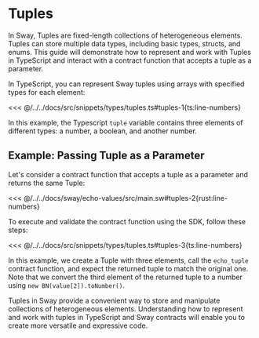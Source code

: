 # Tuples

In Sway, Tuples are fixed-length collections of heterogeneous elements. Tuples can store multiple data types, including basic types, structs, and enums. This guide will demonstrate how to represent and work with Tuples in TypeScript and interact with a contract function that accepts a tuple as a parameter.

In TypeScript, you can represent Sway tuples using arrays with specified types for each element:

<<< @/../../docs/src/snippets/types/tuples.ts#tuples-1{ts:line-numbers}

In this example, the Typescript `tuple` variable contains three elements of different types: a number, a boolean, and another number.

## Example: Passing Tuple as a Parameter

Let's consider a contract function that accepts a tuple as a parameter and returns the same Tuple:

<<< @/../../docs/sway/echo-values/src/main.sw#tuples-2{rust:line-numbers}

To execute and validate the contract function using the SDK, follow these steps:

<<< @/../../docs/src/snippets/types/tuples.ts#tuples-3{ts:line-numbers}

In this example, we create a Tuple with three elements, call the `echo_tuple` contract function, and expect the returned tuple to match the original one. Note that we convert the third element of the returned tuple to a number using `new BN(value[2]).toNumber()`.

Tuples in Sway provide a convenient way to store and manipulate collections of heterogeneous elements. Understanding how to represent and work with tuples in TypeScript and Sway contracts will enable you to create more versatile and expressive code.
